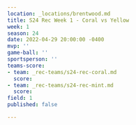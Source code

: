 ```yaml
---
location: _locations/brentwood.md
title: S24 Rec Week 1 - Coral vs Yellow
week: 1
season: 24
date: 2022-04-29 20:00:00 -0400
mvp: ''
game-ball: ''
sportsperson: ''
teams-score:
- team: _rec-teams/s24-rec-coral.md
  score: 
- team: _rec-teams/s24-rec-mint.md
  score: 
field: 1
published: false

---
```

